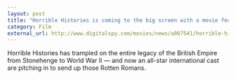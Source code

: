 ```yaml
---
layout: post
title: "Horrible Histories is coming to the big screen with a movie featuring an all-star cast"
category: Film
external_url: http://www.digitalspy.com/movies/news/a867541/horrible-histories-movie-all-star-cast/
---
```

Horrible Histories has trampled on the entire legacy of the British Empire from Stonehenge to World War II — and now an all-star international cast are pitching in to send up those Rotten Romans.
